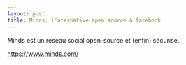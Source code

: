 ```yaml
---
layout: post
title: Minds, l'aternative open source à facebook
---
```


Minds est un réseau social open-source et (enfin) sécurisé.

https://www.minds.com/
